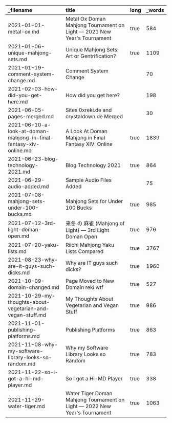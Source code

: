 | _filename                                                         | title                                                                      | long | _words |
| :---------------------------------------------------------------- | :------------------------------------------------------------------------- | :--- | :----- |
| 2021-01-01-metal-ox.md                                            | Metal Ox Doman Mahjong Tournament on Light — 2021 New Year's Tournament    | true | 584    |
| 2021-01-06-unique-mahjong-sets.md                                 | Unique Mahjong Sets: Art or Gentrification?                                | true | 1109   |
| 2021-01-19-comment-system-change.md                               | Comment System Change                                                      |      | 70     |
| 2021-02-03-how-did-you-get-here.md                                | How did you get here?                                                      |      | 198    |
| 2021-06-05-pages-merged.md                                        | Sites 0xreki.de and crystaldown.de Merged                                  |      | 30     |
| 2021-06-10-a-look-at-doman-mahjong-in-final-fantasy-xiv-online.md | A Look At Doman Mahjong in Final Fantasy XIV: Online                       | true | 1839   |
| 2021-06-23-blog-technology-2021.md                                | Blog Technology 2021                                                       | true | 864    |
| 2021-06-29-audio-added.md                                         | Sample Audio Files Added                                                   |      | 75     |
| 2021-07-08-mahjong-sets-under-100-bucks.md                        | Mahjong Sets for Under 100 Bucks                                           | true | 985    |
| 2021-07-12-3rd-light-doman-open.md                                | 来冬 の 麻雀 (Mahjong of Light) — 3rd Light Doman Open                          | true | 976    |
| 2021-07-20-yaku-lists.md                                          | Riichi Mahjong Yaku Lists Compared                                         | true | 3767   |
| 2021-08-23-why-are-it-guys-such-dicks.md                          | Why are IT guys such dicks?                                                | true | 1960   |
| 2021-10-09-domain-changed.md                                      | Page Moved to New Domain reki.wtf                                          | true | 527    |
| 2021-10-29-my-thoughts-about-vegetarian-and-vegan-stuff.md        | My Thoughts About Vegetarian and Vegan Stuff                               | true | 986    |
| 2021-11-01-publishing-platforms.md                                | Publishing Platforms                                                       | true | 863    |
| 2021-11-08-why-my-software-library-looks-so-random.md             | Why my Software Library Looks so Random                                    | true | 783    |
| 2021-11-22-so-i-got-a-hi-md-player.md                             | So I got a Hi-MD Player                                                    | true | 338    |
| 2021-11-29-water-tiger.md                                         | Water Tiger Doman Mahjong Tournament on Light — 2022 New Year's Tournament | true | 1063   |
